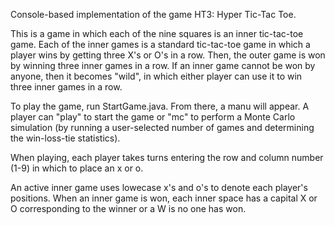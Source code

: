 Console-based implementation of the game HT3: Hyper Tic-Tac Toe. 

This is a game in which each of the nine squares is an inner tic-tac-toe game. Each of the inner games is a standard tic-tac-toe game in which a player wins by getting three X's or O's in a row. Then, the outer game is won by winning three inner games in a row. If an inner game cannot be won by anyone, then it becomes "wild", in which either player can use it to win three inner games in a row.

To play the game, run StartGame.java. From there, a manu will appear. A player can "play" to start the game or "mc" to perform a Monte Carlo simulation (by running a user-selected number of games and determining the win-loss-tie statistics).

When playing, each player takes turns entering the row and column number (1-9) in which to place an x or o. 

An active inner game uses lowecase x's and o's to denote each player's positions. When an inner game is won, each inner space has a capital X or O corresponding to the winner or a W is no one has won.
